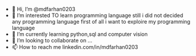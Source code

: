 - 👋 Hi, I’m @mdfarhan0203
- 👀 I’m interested TO learn programming language still i did not decided any programming language first of all i want to exploire my programming language
- 🌱 I’m currently learning python,sql and computer vision
- 💞️ I’m looking to collaborate on ...
- 📫 How to reach me linkedin.com/in/mdfarhan0203

<!---
mdfarhan0203/mdfarhan0203 is a ✨ special ✨ repository because its `README.md` (this file) appears on your GitHub profile.
You can click the Preview link to take a look at your changes.
--->
